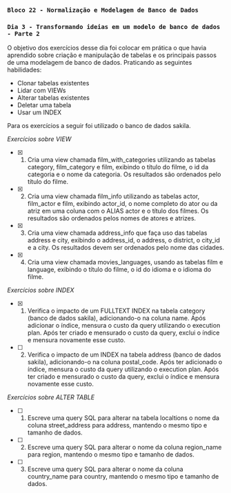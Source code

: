### `Bloco 22 - Normalização e Modelagem de Banco de Dados`
### `Dia 3 - Transformando ideias em um modelo de banco de dados - Parte 2`

O objetivo dos exercícios desse dia foi colocar em prática o que havia aprendido sobre criação e manipulação de tabelas e os principais passos de uma modelagem de banco de dados. Praticando as seguintes habilidades:
  - Clonar tabelas existentes
  - Lidar com VIEWs
  - Alterar tabelas existentes
  - Deletar uma tabela
  - Usar um INDEX

Para os exercícios a seguir foi utilizado o banco de dados sakila.

_Exercícios sobre VIEW_
- [x] 1. Cria uma view chamada film_with_categories utilizando as tabelas category, film_category e film, exibindo o título do filme, o id da categoria e o nome da categoria. Os resultados são ordenados pelo título do filme.
- [x] 2. Cria uma view chamada film_info utilizando as tabelas actor, film_actor e film, exibindo actor_id, o nome completo do ator ou da atriz em uma coluna com o ALIAS actor e o título dos filmes. Os resultados são ordenados pelos nomes de atores e atrizes.
- [x] 3. Cria uma view chamada address_info que faça uso das tabelas address e city, exibindo o address_id, o address, o district, o city_id e a city. Os resultados devem ser ordenados pelo nome das cidades.
- [x] 4. Cria uma view chamada movies_languages, usando as tabelas film e language, exibindo o título do filme, o id do idioma e o idioma do filme.

_Exercícios sobre INDEX_
- [x] 1. Verifica o impacto de um FULLTEXT INDEX na tabela category (banco de dados sakila), adicionando-o na coluna name. Após adicionar o índice, mensura o custo da query utilizando o execution plan. Após ter criado e mensurado o custo da query, exclui o índice e mensura novamente esse custo.
- [ ] 2. Verifica o impacto de um INDEX na tabela address (banco de dados sakila), adicionando-o na coluna postal_code. Após ter adicionado o índice, mensura o custo da query utilizando o execution plan. Após ter criado e mensurado o custo da query, exclui o índice e mensura novamente esse custo.

_Exercícios sobre ALTER TABLE_
- [ ] 1. Escreve uma query SQL para alterar na tabela localtions o nome da coluna street_address para address, mantendo o mesmo tipo e tamanho de dados.
- [ ] 2. Escreve uma query SQL para alterar o nome da coluna region_name para region, mantendo o mesmo tipo e tamanho de dados.
- [ ] 3. Escreve uma query SQL para alterar o nome da coluna country_name para country, mantendo o mesmo tipo e tamanho de dados.
